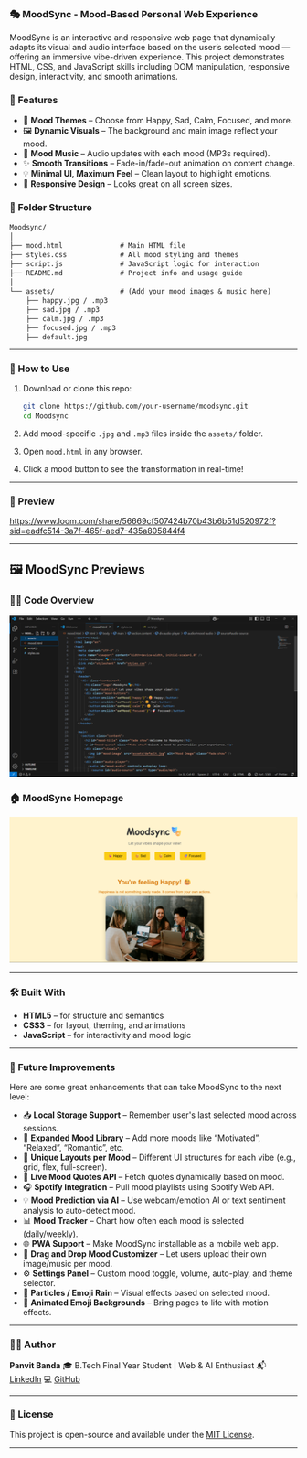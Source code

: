 ### 🎭 MoodSync - Mood-Based Personal Web Experience
MoodSync is an interactive and responsive web page that dynamically adapts its visual and audio interface based on the user’s selected mood — offering an immersive vibe-driven experience. This project demonstrates HTML, CSS, and JavaScript skills including DOM manipulation, responsive design, interactivity, and smooth animations.

### 🌟 Features

* 🎨 **Mood Themes** – Choose from Happy, Sad, Calm, Focused, and more.
* 🖼️ **Dynamic Visuals** – The background and main image reflect your mood.
* 🎵 **Mood Music** – Audio updates with each mood (MP3s required).
* ✨ **Smooth Transitions** – Fade-in/fade-out animation on content change.
* 💡 **Minimal UI, Maximum Feel** – Clean layout to highlight emotions.
* 📱 **Responsive Design** – Looks great on all screen sizes.

### 🧱 Folder Structure

```
Moodsync/
│
├── mood.html              # Main HTML file
├── styles.css             # All mood styling and themes
├── script.js              # JavaScript logic for interaction
├── README.md              # Project info and usage guide
│
└── assets/                # (Add your mood images & music here)
    ├── happy.jpg / .mp3
    ├── sad.jpg / .mp3
    ├── calm.jpg / .mp3
    ├── focused.jpg / .mp3
    ├── default.jpg
```
---

### 🚀 How to Use

1. Download or clone this repo:

   ```bash
   git clone https://github.com/your-username/moodsync.git
   cd Moodsync
   ```

2. Add mood-specific `.jpg` and `.mp3` files inside the `assets/` folder.

3. Open `mood.html` in any browser.

4. Click a mood button to see the transformation in real-time!

---

### 📸 Preview

https://www.loom.com/share/56669cf507424b70b43b6b51d520972f?sid=eadfc514-3a7f-465f-aed7-435a805844f4

---
## 🖼️ MoodSync Previews

### 🧑‍💻 Code Overview
![Code Screenshot](./Moodsync/assets/demo.png)

### 🏠 MoodSync Homepage
![Homepage Screenshot](./Moodsync/assets/demo1.png)

---

### 🛠️ Built With

* **HTML5** – for structure and semantics
* **CSS3** – for layout, theming, and animations
* **JavaScript** – for interactivity and mood logic

---

### 📌 Future Improvements

Here are some great enhancements that can take MoodSync to the next level:

* 📥 **Local Storage Support** – Remember user's last selected mood across sessions.
* 🎯 **Expanded Mood Library** – Add more moods like “Motivated”, “Relaxed”, “Romantic”, etc.
* 🌈 **Unique Layouts per Mood** – Different UI structures for each vibe (e.g., grid, flex, full-screen).
* 💬 **Live Mood Quotes API** – Fetch quotes dynamically based on mood.
* 🎧 **Spotify Integration** – Pull mood playlists using Spotify Web API.
* 💡 **Mood Prediction via AI** – Use webcam/emotion AI or text sentiment analysis to auto-detect mood.
* 📊 **Mood Tracker** – Chart how often each mood is selected (daily/weekly).
* 🌐 **PWA Support** – Make MoodSync installable as a mobile web app.
* 🧩 **Drag and Drop Mood Customizer** – Let users upload their own image/music per mood.
* ⚙️ **Settings Panel** – Custom mood toggle, volume, auto-play, and theme selector.
* 🌟 **Particles / Emoji Rain** – Visual effects based on selected mood.
* 🌈 **Animated Emoji Backgrounds** – Bring pages to life with motion effects.

---

### 👨‍💻 Author

**Panvit Banda**
🎓 B.Tech Final Year Student | Web & AI Enthusiast
📬 [LinkedIn](https://www.linkedin.com/in/your-profile/)
💻 [GitHub](https://github.com/your-username)

---

### 📄 License

This project is open-source and available under the [MIT License](./Moodsync/LICENSE).

---
